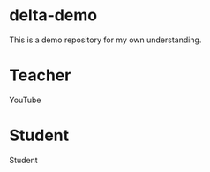 # delta-demo
This is a demo repository for my own understanding.

# Teacher 
YouTube

# Student
Student